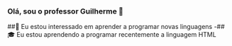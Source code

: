 ### Olá, sou o professor Guilherme 👋

##👀 Eu estou interessado em aprender a programar novas linguagens
-##🎓 Eu estou aprendendo a programar recentemente a linguagem HTML 
<!--
**GuilhermeLeite30/GuilhermeLeite30** is a ✨ _special_ ✨ repository because its `README.md` (this file) appears on your GitHub profile.

Here are some ideas to get you started:

- 🔭 I’m currently working on ...
- 🌱 I’m currently learning ...
- 👯 I’m looking to collaborate on ...
- 🤔 I’m looking for help with ...
- 💬 Ask me about ...
- 📫 How to reach me: ...
- 😄 Pronouns: ...
- ⚡ Fun fact: ...
-->
